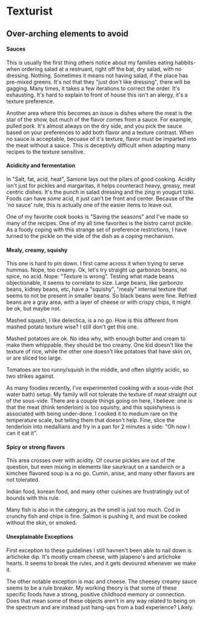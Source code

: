 # Texturist


## Over-arching elements to avoid

#### Sauces

This is usually the first thing others notice about my families eating habbits- when ordering salad at a restruant,
 right off the bat, dry salad, with no dressing.  Nothing. Sometimes it means not having salad, if the place has pre-mixed  greens.
It's not that they "just don't like dressing", there will be gagging.
Many times, it takes a few iterations to correct the order.  It's exhausting.  It's hard to explain to front of house this isn't an alergy, it's a texture preference.

Another area where this becomes an issue is dishes where the meat is the star of the show, but much of the flavor comes from a sauce.
For example, pulled pork.  It's almost always on the dry side, and you pick the sauce based on your preferences to add both flavor and a texture contrast. 
When no sauce is acceptable, becuase of it's texture, flavor must be imparted into the meat without a sauce. This is deceptivly difficult when adapting many recipes to the texture sensitive. 

#### Acidicity and fermentation

In "Salt, fat, acid, heat", Samone lays out the pilars of good cooking.  Acidity isn't just for pickles and margaritas,
 it helps counteract heavy, greasy, meat centric dishes.  It's the punch in salad dressing and the zing in yougurt
tziki. Foods can have _some_ acid, it just can't be front and center.  Because of the 'no sauce' rule, this is actually one of the easier items
 to leave out.

One of my favorite cook books is "Saving the seasons" and I've made so many of the recipes. One of my all time favorites is the bistro carrot pickle.
As a foody coping with this strange set of preference restrictions, I have turned to the pickle on the side of the dish as a coping mechanism.

#### Mealy, creamy, squishy

This one is hard to pin down.  I first came across it when trying to serve hummas.  Nope, too creamy. Ok, let's try straight up
garbonzo beans, no spice, no acid.  Nope: "Texture is wrong".  Testing what made beans objectionable, it seems to correlate to size.
Large beans, like garbonzo beans, kidney beans, etc, have a "squishy", "mealy" internal texture that seems to not be present in smaller beans.
So black beans were fine.  Refried beans are a gray area, with a layer of cheese or with crispy chips, it might be ok, but maybe not.

Mashed squash, I like delectica, is a no go. How is this different from mashed potato texture wise? I still don't get this one.

Mashed potatoes are ok. No idea why, with enough butter and cream to make them whippable, they should be too creamy.
One kid doesn't like the texture of rice, while the other one doesn't like potatoes that have skin on, or are sliced too large.

Tomatoes are too runny/squish in the middle, and often slightly acidic, so two strikes against.

As many foodies recently, I've experimented cooking with a sous-vide (hot water bath) setup.  My family will not tolerate the texture of meat 
 straight out of the sous-vide.  There are a couple things going on here, I believe: one is that the meat (think tenderloin) is too squishy, and this 
 squishyness is associated with being under-done.  I cooked it to medium rare on the temperature scale, but telling them that doesn't help. Fine, slice the 
 tenderloin into  medallians and fry in a pan for 2 minutes a side: "Oh now I can it eat it".


#### Spicy or strong flavors

This area crosses over with acidity.  Of course pickles are out of the question, but even mixing in elements like saurkraut on a sandwich or a
kimchee flavored soup is a no go. Cumin, anise, and many other flavors are not tolerated.

Indian food, korean food, and many other cuisines are frustratingly out of bounds with this rule.

Many fish is also in the category, as the smell is just too much. Cod in crunchy fish and chips is fine. Salmon is pushing it, and must be cooked without the skin, or smoked.


#### Unexplainable Exceptions

First exception to these guidelines I still havnen't been able to nail down is artichoke dip.  It's mostly cream cheese, with jalapeno's and artichoke hearts.
It seems to break the rules, and it gets devoured whenever we make it.

The other notable exception is mac and cheese.  The cheesey creamy sauce seems to be a rule breaker.  My working theory is that some of these
 specific foods have a strong, positive childhood memory or connection.  Does that mean some of these objects aren't in any way related to being on the 
 spectrum and are instead just hang-ups from a bad experience?  Likely.

